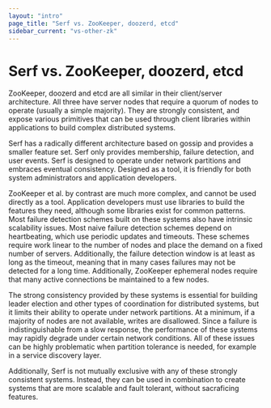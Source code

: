 ```yaml
---
layout: "intro"
page_title: "Serf vs. ZooKeeper, doozerd, etcd"
sidebar_current: "vs-other-zk"
---
```


# Serf vs. ZooKeeper, doozerd, etcd

ZooKeeper, doozerd and etcd are all similar in their client/server
architecture. All three have server nodes that require a quorum of
nodes to operate (usually a simple majority). They are strongly consistent,
and expose various primitives that can be used through client libraries within
applications to build complex distributed systems.

Serf has a radically different architecture based on gossip and provides a
smaller feature set. Serf only provides membership, failure detection,
and user events. Serf is designed to operate under network partitions
and embraces eventual consistency. Designed as a tool, it is friendly
for both system administrators and application developers.

ZooKeeper et al. by contrast are much more complex, and cannot be used directly
as a tool. Application developers must use libraries to build the features
they need, although some libraries exist for common patterns. Most failure
detection schemes built on these systems also have intrinsic scalability issues.
Most naive failure detection schemes depend on heartbeating, which use
periodic updates and timeouts. These schemes require work linear to
the number of nodes and place the demand on a fixed number of servers.
Additionally, the failure detection window is at least as long as the timeout,
meaning that in many cases failures may not be detected for a long time.
Additionally, ZooKeeper ephemeral nodes require that many active connections
be maintained to a few nodes.

The strong consistency provided by these systems is essential for building leader
election and other types of coordination for distributed systems, but it limits
their ability to operate under network partitions. At a minimum, if a majority of
nodes are not available, writes are disallowed. Since a failure is indistinguishable
from a slow response, the performance of these systems may rapidly degrade
under certain network conditions. All of these issues can be highly
problematic when partition tolerance is needed, for example in a service
discovery layer.

Additionally, Serf is not mutually exclusive with any of these strongly
consistent systems. Instead, they can be used in combination to create systems
that are more scalable and fault tolerant, without sacraficing features.
